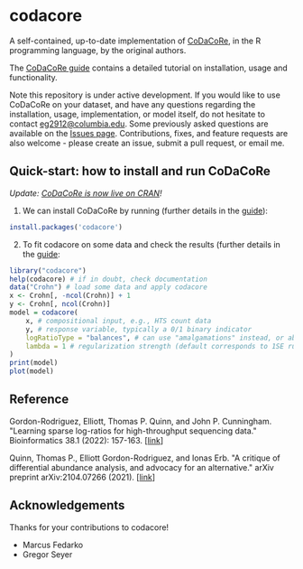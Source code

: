 # codacore

A self-contained, up-to-date implementation of [CoDaCoRe](https://doi.org/10.1093/bioinformatics/btab645), in the R programming language, by the original authors.

The [CoDaCoRe guide](https://egr95.github.io/R-codacore/inst/misc/guide.html) contains a detailed tutorial on installation, usage and functionality.

Note this repository is under active development. If you would like to use CoDaCoRe on your dataset, and have any questions regarding the installation, usage, implementation, or model itself, do not hesitate to contact <eg2912@columbia.edu>. Some previously asked questions are available on the [Issues page](https://github.com/egr95/R-codacore/issues).
Contributions, fixes, and feature requests are also welcome - please create an issue, submit a pull request, or email me.

## Quick-start: how to install and run CoDaCoRe

*Update: [CoDaCoRe is now live on CRAN](https://cran.r-project.org/web/packages/codacore/index.html)!*

1. We can install CoDaCoRe by running (further details in the [guide](https://egr95.github.io/R-codacore/inst/misc/guide.html#installation)):

```r
install.packages('codacore')
```

2. To fit codacore on some data and check the results (further details in the [guide](https://egr95.github.io/R-codacore/inst/misc/guide.html#training-the-model):
```r
library("codacore")
help(codacore) # if in doubt, check documentation
data("Crohn") # load some data and apply codacore
x <- Crohn[, -ncol(Crohn)] + 1
y <- Crohn[, ncol(Crohn)]
model = codacore(
    x, # compositional input, e.g., HTS count data 
    y, # response variable, typically a 0/1 binary indicator 
    logRatioType = "balances", # can use "amalgamations" instead, or abbreviations "B" and "A"
    lambda = 1 # regularization strength (default corresponds to 1SE rule) 
)
print(model)
plot(model)
```

## Reference

Gordon-Rodriguez, Elliott, Thomas P. Quinn, and John P. Cunningham. "Learning sparse log-ratios for high-throughput sequencing data." Bioinformatics 38.1 (2022): 157-163. [[link](https://doi.org/10.1093/bioinformatics/btab645)]

Quinn, Thomas P., Elliott Gordon-Rodriguez, and Ionas Erb. "A critique of differential abundance analysis, and advocacy for an alternative." arXiv preprint arXiv:2104.07266 (2021). [[link](https://arxiv.org/abs/2104.07266)]

## Acknowledgements
Thanks for your contributions to codacore!

- Marcus Fedarko
- Gregor Seyer
